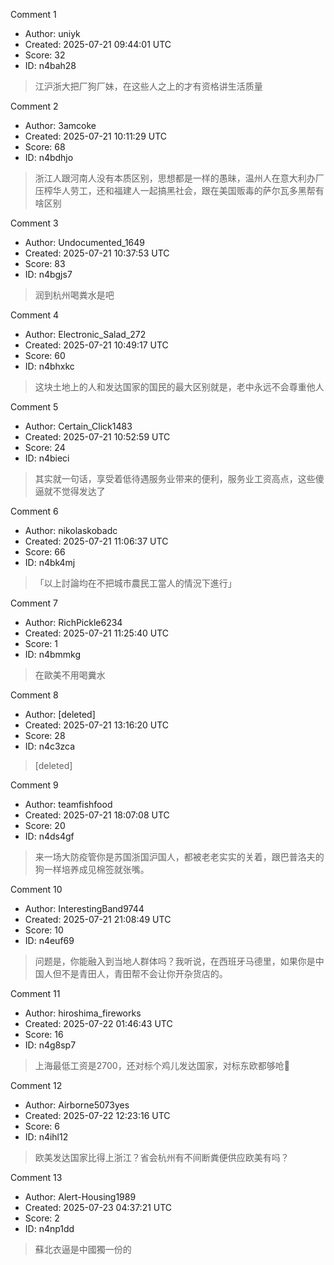 Comment 1

- Author: uniyk
- Created: 2025-07-21 09:44:01 UTC
- Score: 32
- ID: n4bah28

> 江沪浙大把厂狗厂妹，在这些人之上的才有资格讲生活质量

Comment 2

- Author: 3amcoke
- Created: 2025-07-21 10:11:29 UTC
- Score: 68
- ID: n4bdhjo

> 浙江人跟河南人没有本质区别，思想都是一样的愚昧，温州人在意大利办厂压榨华人劳工，还和福建人一起搞黑社会，跟在美国贩毒的萨尔瓦多黑帮有啥区别

Comment 3

- Author: Undocumented_1649
- Created: 2025-07-21 10:37:53 UTC
- Score: 83
- ID: n4bgjs7

> 润到杭州喝粪水是吧

Comment 4

- Author: Electronic_Salad_272
- Created: 2025-07-21 10:49:17 UTC
- Score: 60
- ID: n4bhxkc

> 这块土地上的人和发达国家的国民的最大区别就是，老中永远不会尊重他人

Comment 5

- Author: Certain_Click1483
- Created: 2025-07-21 10:52:59 UTC
- Score: 24
- ID: n4bieci

> 其实就一句话，享受着低待遇服务业带来的便利，服务业工资高点，这些傻逼就不觉得发达了

Comment 6

- Author: nikolaskobadc
- Created: 2025-07-21 11:06:37 UTC
- Score: 66
- ID: n4bk4mj

> 「以上討論均在不把城市農民工當人的情況下進行」

Comment 7

- Author: RichPickle6234
- Created: 2025-07-21 11:25:40 UTC
- Score: 1
- ID: n4bmmkg

> 在歐美不用喝糞水

Comment 8

- Author: [deleted]
- Created: 2025-07-21 13:16:20 UTC
- Score: 28
- ID: n4c3zca

> [deleted]

Comment 9

- Author: teamfishfood
- Created: 2025-07-21 18:07:08 UTC
- Score: 20
- ID: n4ds4gf

> 来一场大防疫管你是苏国浙国沪国人，都被老老实实的关着，跟巴普洛夫的狗一样培养成见棉签就张嘴。

Comment 10

- Author: InterestingBand9744
- Created: 2025-07-21 21:08:49 UTC
- Score: 10
- ID: n4euf69

> 问题是，你能融入到当地人群体吗？我听说，在西班牙马德里，如果你是中国人但不是青田人，青田帮不会让你开杂货店的。

Comment 11

- Author: hiroshima_fireworks
- Created: 2025-07-22 01:46:43 UTC
- Score: 16
- ID: n4g8sp7

> 上海最低工资是2700，还对标个鸡儿发达国家，对标东欧都够呛🤣

Comment 12

- Author: Airborne5073yes
- Created: 2025-07-22 12:23:16 UTC
- Score: 6
- ID: n4ihl12

> 欧美发达国家比得上浙江？省会杭州有不间断粪便供应欧美有吗？

Comment 13

- Author: Alert-Housing1989
- Created: 2025-07-23 04:37:21 UTC
- Score: 2
- ID: n4np1dd

> 蘇北衣逼是中國獨一份的
